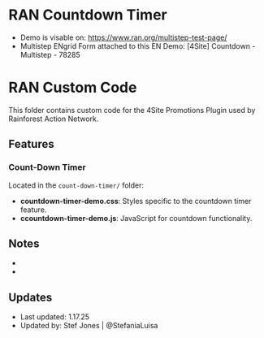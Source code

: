 # RAN Countdown Timer

- Demo is visable on: https://www.ran.org/multistep-test-page/
- Multistep ENgrid Form attached to this EN Demo: [4Site] Countdown - Multistep - 78285

# RAN Custom Code

This folder contains custom code for the 4Site Promotions Plugin used by Rainforest Action Network.

## Features
### Count-Down Timer
Located in the `count-down-timer/` folder:
- **countdown-timer-demo.css**: Styles specific to the countdown timer feature.
- **ccountdown-timer-demo.js**: JavaScript for countdown functionality.

## Notes
- 
- 


## Updates
- Last updated: 1.17.25
- Updated by: Stef Jones | @StefaniaLuisa
